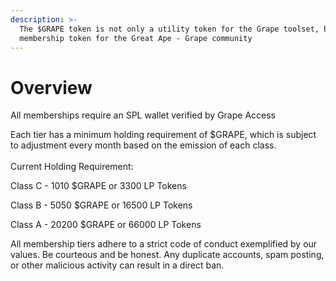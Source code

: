 ```yaml
---
description: >-
  The $GRAPE token is not only a utility token for the Grape toolset, but also a
  membership token for the Great Ape - Grape community
---
```


# Overview

All memberships require an SPL wallet verified by Grape Access

Each tier has a minimum holding requirement of $GRAPE, which is subject to adjustment every month based on the emission of each class.\
\
Current Holding Requirement:&#x20;

Class C - 1010 $GRAPE or 3300 LP Tokens

Class B - 5050 $GRAPE or 16500 LP Tokens

Class A - 20200 $GRAPE or 66000 LP Tokens



All membership tiers adhere to a strict code of conduct exemplified by our values. Be courteous and be honest. Any duplicate accounts, spam posting, or other malicious activity can result in a direct ban.
